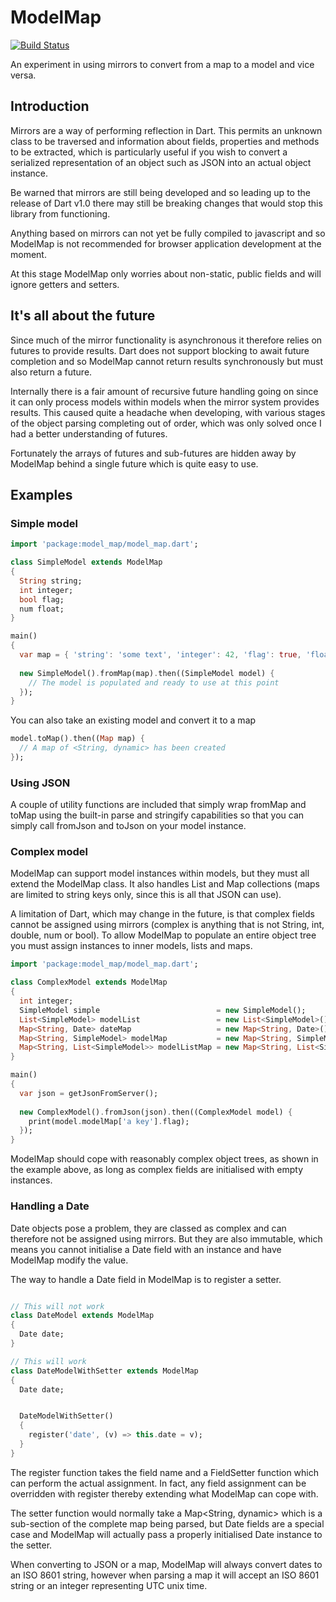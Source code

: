ModelMap 
========

[![Build Status](https://drone.io/github.com/parnham/model_map.dart/status.png)](https://drone.io/github.com/parnham/model_map.dart/latest)

An experiment in using mirrors to convert from a map to a model and vice versa.


Introduction
------------

Mirrors are a way of performing reflection in Dart. This permits an unknown class to
be traversed and information about fields, properties and methods to be extracted, which
is particularly useful if you wish to convert a serialized representation of an object 
such as JSON into an actual object instance. 

Be warned that mirrors are still being developed and so leading up to the release of 
Dart v1.0 there may still be breaking changes that would stop this library from functioning.

Anything based on mirrors can not yet be fully compiled to javascript and so ModelMap is
not recommended for browser application development at the moment.

At this stage ModelMap only worries about non-static, public fields and will ignore getters 
and setters.


It's all about the future
-------------------------

Since much of the mirror functionality is asynchronous it therefore relies on futures 
to provide results. Dart does not support blocking to await future completion and so
ModelMap cannot return results synchronously but must also return a future.

Internally there is a fair amount of recursive future handling going on since it can
only process models within models when the mirror system provides results. This caused
quite a headache when developing, with various stages of the object parsing completing
out of order, which was only solved once I had a better understanding of futures.

Fortunately the arrays of futures and sub-futures are hidden away by ModelMap behind a
single future which is quite easy to use.


Examples
--------

### Simple model

```dart
import 'package:model_map/model_map.dart';

class SimpleModel extends ModelMap
{
  String string;
  int integer;
  bool flag;
  num float;
}

main() 
{
  var map = { 'string': 'some text', 'integer': 42, 'flag': true, 'float': 1.23 };
  
  new SimpleModel().fromMap(map).then((SimpleModel model) {
    // The model is populated and ready to use at this point
  });
}
```

You can also take an existing model and convert it to a map

```dart
model.toMap().then((Map map) {
  // A map of <String, dynamic> has been created
});
```


### Using JSON

A couple of utility functions are included that simply wrap fromMap and toMap 
using the built-in parse and stringify capabilities so that you can simply call
fromJson and toJson on your model instance.


### Complex model

ModelMap can support model instances within models, but they must all extend
the ModelMap class. It also handles List and Map collections (maps are limited
to string keys only, since this is all that JSON can use). 

A limitation of Dart, which may change in the future, is that complex fields
cannot be assigned using mirrors (complex is anything that is not String, int, 
double, num or bool). To allow ModelMap to populate an entire object tree you
must assign instances to inner models, lists and maps.

```dart
import 'package:model_map/model_map.dart';

class ComplexModel extends ModelMap
{
  int integer;
  SimpleModel simple                          = new SimpleModel();
  List<SimpleModel> modelList                 = new List<SimpleModel>();
  Map<String, Date> dateMap                   = new Map<String, Date>();
  Map<String, SimpleModel> modelMap           = new Map<String, SimpleModel>();
  Map<String, List<SimpleModel>> modelListMap = new Map<String, List<SimpleModel>>();
}

main()
{
  var json = getJsonFromServer();
  
  new ComplexModel().fromJson(json).then((ComplexModel model) {
    print(model.modelMap['a key'].flag);
  });
}
```

ModelMap should cope with reasonably complex object trees, as shown in the example above, 
as long as complex fields are initialised with empty instances.


### Handling a Date

Date objects pose a problem, they are classed as complex and can therefore not be assigned
using mirrors. But they are also immutable, which means you cannot initialise a Date field
with an instance and have ModelMap modify the value.

The way to handle a Date field in ModelMap is to register a setter.

```dart

// This will not work
class DateModel extends ModelMap
{
  Date date;
}

// This will work
class DateModelWithSetter extends ModelMap
{
  Date date;


  DateModelWithSetter()
  {
    register('date', (v) => this.date = v);
  }
}
```

The register function takes the field name and a FieldSetter function which can perform the
actual assignment. In fact, any field assignment can be overridden with register thereby 
extending what ModelMap can cope with.

The setter function would normally take a Map<String, dynamic> which is a sub-section of the
complete map being parsed, but Date fields are a special case and ModelMap will actually pass
a properly initialised Date instance to the setter.

When converting to JSON or a map, ModelMap will always convert dates to an ISO 8601 string, 
however when parsing a map it will accept an ISO 8601 string or an integer representing
UTC unix time.

